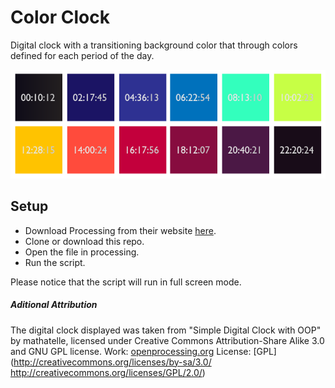 # Color Clock
Digital clock with a transitioning background color that through colors defined for each period of the day.

![Color Clock images](https://github.com/MOctavio/color_clock/blob/master/color_clock.png?raw=true "Color Clock")

## Setup
- Download Processing from their website [here](https://processing.org/download/).
- Clone or download this repo.
- Open the file in processing.
- Run the script.

Please notice that the script will run in full screen mode.

##### Aditional Attribution

The digital clock displayed was taken from "Simple Digital Clock with OOP" by mathatelle, licensed under Creative Commons Attribution-Share Alike 3.0 and GNU GPL license. 
Work: [openprocessing.org](http://openprocessing.org/visuals/?visualID=16037) 
License: [GPL](http://creativecommons.org/licenses/by-sa/3.0/ http://creativecommons.org/licenses/GPL/2.0/)

